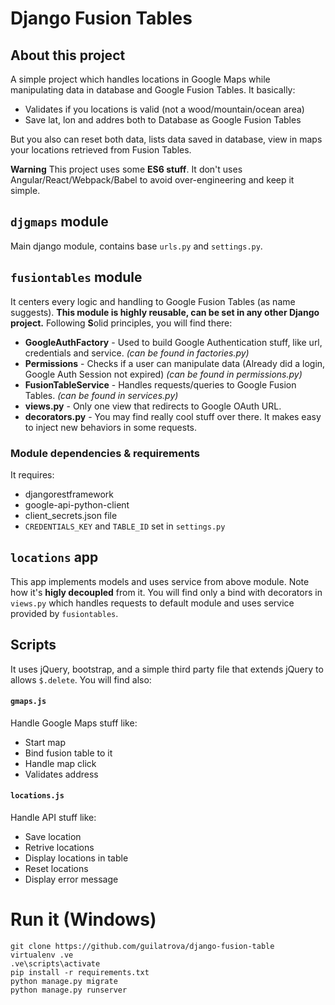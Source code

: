 # Django Fusion Tables

## About this project

A simple project which handles locations in Google Maps while manipulating data in database and Google Fusion Tables.
It basically: 

- Validates if you locations is valid (not a wood/mountain/ocean area)
- Save lat, lon and addres both to Database as Google Fusion Tables

But you also can reset both data, lists data saved in database, view in maps your locations retrieved from Fusion Tables.

**Warning** This project uses some **ES6 stuff**. It don't uses Angular/React/Webpack/Babel to avoid over-engineering and keep it simple.

## `djgmaps` module
Main django module, contains base `urls.py` and `settings.py`.

## `fusiontables` module
It centers every logic and handling to Google Fusion Tables (as name suggests). **This module is highly reusable, can be set in any other Django project.** Following **S**olid principles, you will find there:

- **GoogleAuthFactory** - Used to build Google Authentication stuff, like url, credentials and service. _(can be found in factories.py)_
- **Permissions** - Checks if a user can manipulate data (Already did a login, Google Auth Session not expired) _(can be found in permissions.py)_
- **FusionTableService** - Handles requests/queries to Google Fusion Tables. _(can be found in services.py)_
- **views.py** - Only one view that redirects to Google OAuth URL.
- **decorators.py** - You may find really cool stuff over there. It makes easy to inject new behaviors in some requests.

### Module dependencies & requirements
It requires:
- djangorestframework
- google-api-python-client
- client_secrets.json file
- `CREDENTIALS_KEY` and `TABLE_ID` set in `settings.py`

## `locations` app

This app implements models and uses service from above module. Note how it's **higly decoupled** from it. You will find only a bind with decorators in `views.py` which handles requests to default module and uses service provided by `fusiontables`.

## Scripts

It uses jQuery, bootstrap, and a simple third party file that extends jQuery to allows `$.delete`. You will find also:

#### `gmaps.js`

Handle Google Maps stuff like:
- Start map
- Bind fusion table to it
- Handle map click
- Validates address

#### `locations.js`

Handle API stuff like:
- Save location
- Retrive locations
- Display locations in table
- Reset locations
- Display error message

# Run it (Windows)

```
git clone https://github.com/guilatrova/django-fusion-table
virtualenv .ve
.ve\scripts\activate
pip install -r requirements.txt
python manage.py migrate
python manage.py runserver
```